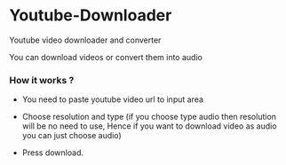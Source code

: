 # Youtube-Downloader
Youtube video downloader and converter



You can download videos or convert them into audio 

### How it works ?

* You need to paste youtube video url to input area

* Choose resolution and type (if you choose type audio then resolution will be no need to use, Hence if you want to download video as audio you can just choose audio)

* Press download.



